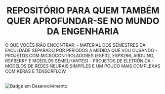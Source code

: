 <h1 align="center"> REPOSITÓRIO PARA QUEM TAMBÉM QUER APROFUNDAR-SE NO MUNDO DA ENGENHARIA </h1>
O QUE VOCÊS IRÃO ENCONTRAR:
- MATERIAL DOS SEMESTRES DA FACULDADE SEPARADO POR PERÍODOS A MEDIDA QUE VOU CUSANDO
- PROJETOS COM MICROCONTROLADORES (ESP32, ESP8266, ARDUINO, RSPBERRY E MOEDLOS SEMELHANTES)
- PROJETOS DE ELETRÔNICA
- MODELOS DE REDES NEURAIS SIMPPLES E UM POUCO MAIS COMPLEXAS COM KERAS E TENSORFLOW
</br>
</br>

![Badge em Desenvolvimento](http://img.shields.io/static/v1?label=STATUS&message=EM%20DESENVOLVIMENTO&color=GREEN&style=for-the-badge)

